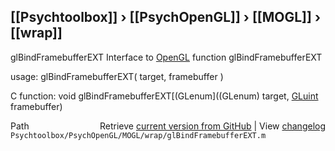## [[Psychtoolbox]] &#8250; [[PsychOpenGL]] &#8250; [[MOGL]] &#8250; [[wrap]]

glBindFramebufferEXT  Interface to [OpenGL](OpenGL) function glBindFramebufferEXT  
  
usage:  glBindFramebufferEXT( target, framebuffer )  
  
C function:  void glBindFramebufferEXT[(GLenum]((GLenum) target, [GLuint](GLuint) framebuffer)  




<div class="code_header" style="text-align:right;">
  <span style="float:left;">Path&nbsp;&nbsp;</span> <span class="counter">Retrieve <a href=
  "https://raw.github.com/Psychtoolbox-3/Psychtoolbox-3/beta/Psychtoolbox/PsychOpenGL/MOGL/wrap/glBindFramebufferEXT.m">current version from GitHub</a> | View <a href=
  "https://github.com/Psychtoolbox-3/Psychtoolbox-3/commits/beta/Psychtoolbox/PsychOpenGL/MOGL/wrap/glBindFramebufferEXT.m">changelog</a></span>
</div>
<div class="code">
  <code>Psychtoolbox/PsychOpenGL/MOGL/wrap/glBindFramebufferEXT.m</code>
</div>

